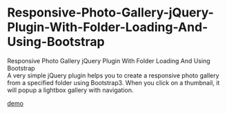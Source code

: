 # Responsive-Photo-Gallery-jQuery-Plugin-With-Folder-Loading-And-Using-Bootstrap

Responsive Photo Gallery jQuery Plugin With Folder Loading And Using Bootstrap<br>
A very simple jQuery plugin helps you to create a responsive photo gallery from a specified folder using Bootstrap3. When you click on a thumbnail, it will popup a lightbox gallery with navigation.<br>

<a href="http://programozas.sterbinaroland.hu/automaticgallery/index.php">demo</a>
